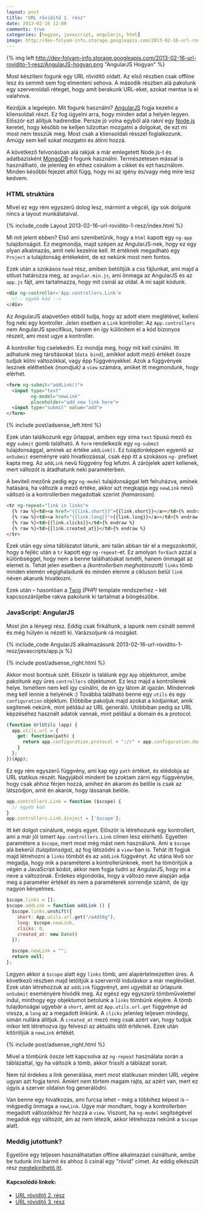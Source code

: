 ```yaml
---
layout: post
title: "URL rövidítő 1. rész"
date: 2013-02-16 12:09
comments: true
categories: [hogyan, javascript, angularjs, html]
image: http://dev-folyam-info.storage.googleapis.com/2013-02-16-url-rovidito-1-resz/AngularJS-hogyan.png
---
```


{% img left http://dev-folyam-info.storage.googleapis.com/2013-02-16-url-rovidito-1-resz/AngularJS-hogyan.png "AngularJS Hogyan" %}

Most készíteni fogunk egy URL rövidítő oldalt. Az első részben csak offline lesz és semmit
sem fog elmenteni sehova. A második részben alá pakolunk egy szerveroldali réteget, hogy
amit berakunk URL-eket, azokat mentse is el valahova.

Kezdjük a legelején. Mit fogunk használni? [AngularJS](http://angularjs.org/)
fogja kezelni a kliensoldali részt. Ez fog ügyelni arra, hogy minden adat a helyén legyen.
Először ezt állítjuk hadrendbe. Persze jó volna egyből alá rakni egy
[Node.js](http://nodejs.org/) keretet, hogy később ne kelljen túlzottan mozgatni a
dolgokat, de ezt mi most nem tesszük meg. Most csak a kliensoldali résszel foglalkozunk.
Amúgy sem kell sokat mozgatni és átírni hozzá.

<!--more-->

A következő felvonásban alá rakjuk a már emlegetett Node.js-t és adatbázisként
[MongoDB](http://www.mongodb.org/)-t fogunk használni. Természetesen mással is használható,
de jelenleg én ehhez csinálom a cikket és ezt használom. Minden későbbi fejezet attól függ,
hogy mi az igény és/vagy még mire lesz kedvem.

### HTML struktúra

Mivel ez egy rém egyszerű dolog lesz, mármint a végcél, így sok dolgunk nincs a layout
munkálataival.

{% include_code Layout 2013-02-16-url-rovidito-1-resz/index.html %}

Mi mit jelent ebben? Első ami szembetűnik, hogy a `html` kapott egy `ng-app`
tulajdonságot. Ez megmondja, majd szépen az AngularJS-nek, hogy ez egy olyan alkalmazás,
amit neki kezelnie kell. Itt értéknek megadható egy `Project` a tulajdonság értékeként,
de ez nekünk most nem fontos.

Ezek után a szokásos `head` rész, amiben betöltjük a css fájlunkat, ami majd a stílust
határozza meg, az `angular.min.js`, ami önmaga az AngularJS és az `app.js` fájt, ami
tartalmazza, hogy mit csinál az oldal. A mi saját kódunk.

``` html
<div ng-controller='App.controllers.Link'>
  <!-- egyéb kód -->
</div>
```

Az AngularJS alapvetően ebből tudja, hogy az adott elem meglétével, kelleni fog neki egy
kontroller. Jelen esetben a `Link` kontroller. Az `App.controllers` nem AngularJS
specifikus, hanem én így különítem el a kód bizonyos részeit, ami most ugye a kontroller.

A kontroller fog cselekedni. Ez mondja meg, hogy mit kell csinálni. Itt adhatunk meg
társításokat (`data bind`), amikkel adott mező értékét össze tudjuk kötni változókkal,
vagy épp függvényekkel. Azok a függvények lesznek eléthetőek _(mondjuk)_ a `view` számára,
amiket itt megmondunk, hogy elérhet.

``` html
<form ng-submit="addLink()">
  <input type="text"
         ng-model="newLink"
         placeholder="add new link here">
  <input type="submit" value="add">
</form>
```

{% include post/adsense_left.html %}

Ezek után találkozunk egy űrlappal, amiben egy sima `text` típusú mező és egy `submit`
gomb található. A `form` rendelkezik egy `ng-submit` tulajdonsággal, aminek az értéke
`addLink()`. Ez tulajdonképpen egyenlő az `onSubmit` eseményre való hivatkozással, csak
épp itt a szokásos `ng-` prefixet kapta meg. Az `addLink` nevű függvény fog lefutni.
A zárójelek azért kellenek, mert változót is átadhatunk neki paraméterben.

A beviteli mezőnk pedig egy `ng-model` tulajdonsággal lett felruházva, aminek hatására,
ha változik a mező értéke, akkor azt megkapja egy `newLink` nevű változó is a
kontrollerben megadottak szerint _(hamarosan)_.

``` html
<tr ng-repeat="link in links">
  {% raw %}<td><a href="{{link.short}}">{{link.short}}</a></td>{% endraw %}
  {% raw %}<td><a href="{{link.long}}">{{link.long}}</a></td>{% endraw %}
  {% raw %}<td>{{link.clicks}}</td>{% endraw %}
  {% raw %}<td>{{link.created_at}}</td>{% endraw %}
</tr>
```

Ezek után egy sima táblázatot látunk, ami talán abban tér el a megszokottól, hogy a fejléc
után a `tr` kapott egy `ng-repeat`-et. Ez amolyan `forEach` azzal a különbséggel, hogy nem
a benne találhatóakat ismétli, hanem önmagát az elemet is. Tehát jelen esetben a
_(kontrollerben meghatározott)_ `links` tömb minden elemén végighaladunk és minden elemre
a cikluson belül `link` néven akarunk hivatkozni.

Ezek után – hasonlóan a [Twig](http://twig.sensiolabs.org/) _(PHP)_ template rendszerhez –
két kapcsoszárójelbe rakva pakolunk ki tartalmat a böngészőbe.

### JavaScript: AngularJS

Most jön a lényegi rész. Eddig csak firkáltunk, a lapunk nem csinált semmit és még hülyén
is nézett ki. Varázsoljunk rá mozgást.

{% include_code AngularJS alkalmazásunk 2013-02-16-url-rovidito-1-resz/javascripts/app.js %}

{% include post/adsense_right.html %}

Akkor most bontsuk szét. Először is találunk egy `App` objektumot, amibe pakoltunk egy
üres `controllers` objektumot. Ez lesz majd a kontrollerek helye. Ismétlem nem kell így
csinálni, de én így látom át igazán. Mindennek meg kell lennie a helyének :) Továbbá
található benne egy `utils` és egy `configuration` objektum. Előbbibe pakoljuk majd azokat
a kódjainkat, amik segítenek nekünk, mint például az URL generáló.
Utóbbiban pedig az URL képzéséhez használt adatok vannak, mint például a domain és a protocol.

``` javascript
(function UrlUtils (app) {
  app.utils.url = {
    get: function(path) {
      return app.configuration.protocol + "://" + app.configuration.domain + path;
    }
  };
})(App);
```

Ez egy rém egyszerű függvény, ami kap egy `path` értéket, és elédobja az URL statikus
részét. Nagyjából mindent be szoktam zárni egy függvénybe, hogy csak ahhoz férjen hozzá,
amihez én akarom és belőle is csak az látszódjon, amit én akarok, hogy lássanak belőle.

``` javascript
app.controllers.Link = function ($scope) {
  // egyéb kód
}
app.controllers.Link.$inject = ['$scope'];
```

Itt két dolgot csinálunk, mégis egyet. Először is létrehozunk egy kontrollert, ami a már
jól ismert `App.controllers.Link` címen lesz elérhető. Egyetlen paramétere a `$scope`, mert
most még mást nem használunk. Ami a `$scope` alá bekerül _(tulajdonsága)_, az fog látszódni
a `view`-ban is. Tehát itt fogjuk majd létrehozni a `links` tömböt és az `addLink` függvényt.
Az utána lévő sor megadja, hogy mik a paraméterei a kontrollerünknek, mert ha tömörítjük a
végén a JavaScript kódot, akkor nem fogja tudni az AngularJS, hogy mi a neve a változónak.
Érdekes elgondolás, hogy a változó neve alapján adja meg a paraméter értékét és nem a
paraméterek sorrendje számít, de így nagyon kényelmes.

``` javascript
$scope.links = [];
$scope.addLink = function addLink () {
  $scope.links.unshift({
    short: App.utils.url.get("/a4d56g"),
    long: $scope.newLink,
    clicks: 0,
    created_at: new Date()
  });

  $scope.newLink = "";
  return null;
};
```

Legyen akkor a `$scope` alatt egy `links` tömb, ami alapértelmezetten üres. A következő
részben majd letöltjük a szerverről induláskor a már meglévőket. Ezek után létrehozzuk az
`addLink` függvényt, ami ugyebát az űrlapunk `onSubmit` eseményére hívódik meg. Az egész
egy egyszerű tömbművelettel indul, minthogy egy objektumot betolunk a `links` tömbünk
elejére. A tömb tulajdonságai ugyebár a `short`, amit az `App.utils.url.get` függvénye
ad vissza, a `long` az a megadott linkünk. A `clicks` jelenleg teljesen mindegy, simán
nullára állítjuk. A `created_at` mező meg csak azért van, hogy tudjuk mikor lett
létrehozva így felveszi az aktuális időt értéknek. Ezek után kitöröljük a `newLink`
értékét.

{% include post/adsense_right.html %}

Mivel a tömbünk össze lett kapcsolva az `ng-repeat` használata során a táblázattal, így
ha változik a tömb, akkor frissíti a táblázat sorait.

Nem túl érdekes a link generálása, mert most statikusan minden URL végére ugyan azt
fogja tenni. Amiért nem törtem magam rajta, az azért van, mert ez úgyis a szerver oldalon
fog generálódni.

Van benne egy hivatkozás, ami furcsa lehet – még a többihez képest is – mégpedig önmaga
a `newLink`. Ugye már mondtam, hogy a kontrollerben megadott változókhoz fér hozzá a `view`.
Viszont, ha `ng-model` segítségével megadok egy változót, ám az nem létezik, akkor
létrehozza nekünk a `$scope` alatt.

### Meddig jutottunk?

Egyelőre egy teljesen használhatatlan offline alkalmazást csináltunk, amibe be tudunk
írni bármit és ahhoz ő csinál egy "rövid" címet. Az eddig elkészült rész
[megtekinthető itt](/downloads/code/2013-02-16-url-rovidito-1-resz/index.html).

#### Kapcsolódó linkek:

* [URL rövidítő 2. rész](/blog/2013/03/28/url-rovidito-2-resz/)
* [URL rövidítő 3. rész](/blog/2013/07/05/url-rovidito-3-resz/)
